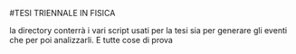 #TESI TRIENNALE IN FISICA

la directory conterrà i vari script usati per la tesi sia per generare gli eventi che per poi analizzarli. E tutte cose di prova
